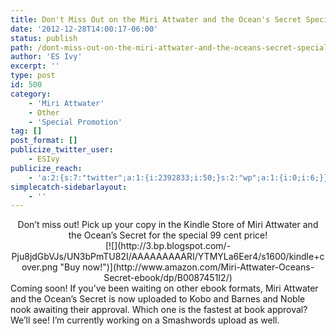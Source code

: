 ```yaml
---
title: Don't Miss Out on the Miri Attwater and the Ocean's Secret Special Price Ending 1/8/13!
date: '2012-12-28T14:00:17-06:00'
status: publish
path: /dont-miss-out-on-the-miri-attwater-and-the-oceans-secret-special-price-ending-1813
author: 'ES Ivy'
excerpt: ''
type: post
id: 500
category:
    - 'Miri Attwater'
    - Other
    - 'Special Promotion'
tag: []
post_format: []
publicize_twitter_user:
    - ESIvy
publicize_reach:
    - 'a:2:{s:7:"twitter";a:1:{i:2392833;i:50;}s:2:"wp";a:1:{i:0;i:6;}}'
simplecatch-sidebarlayout:
    - ''
---
```

<div style="text-align:center;">Don’t miss out! Pick up your copy in the Kindle Store of Miri Attwater and the Ocean’s Secret for the special 99 cent price!</div><div class="separator" style="clear:both;text-align:center;">[![](http://3.bp.blogspot.com/-Pju8jdGbVJs/UN3bPmTU82I/AAAAAAAAARI/YTMYLa6Eer4/s1600/kindle+cover.png "Buy now!")](http://www.amazon.com/Miri-Attwater-Oceans-Secret-ebook/dp/B0087451I2/)</div>Coming soon! If you’ve been waiting on other ebook formats, Miri Attwater and the Ocean’s Secret is now uploaded to Kobo and Barnes and Noble nook awaiting their approval. Which one is the fastest at book approval? We’ll see! I’m currently working on a Smashwords upload as well.